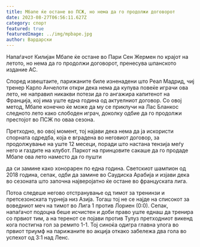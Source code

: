 ```yaml
---
title: Мбапе ќе остане во ПСЖ, но нема да го продолжи договорот
date: 2023-08-27T06:56:11.627Z
category: спорт
featured: true
featuredImage: ../img/mpbape.jpg
author: Вардарски
---
```

Напаѓачот Килијан Мбапе ќе остане во Пари Сен Жермен по крајот на летото, но нема да го продолжи договорот, пренесува шпанското издание АС.

Според извештаите, парижаните биле изненадени што Реал Мадрид, чиј тренер Карло Анчелоти откри дека нема да купува повеќе играчи ова лето, не направил никакви потези да го ангажира капитенот на Франција, кој има уште една година од актуелниот договор. Со овој метод, Мбапе конечно ќе може да му се приклучи на Лас Бланкос следното лето како слободен играч, доколку одбие да го продолжи престојот во ПСЖ по оваа сезона.

Претходно, во овој момент, тој најави дека нема да ја искористи спорната одредба, која е вградена во неговиот договор, за продолжување на уште 12 месеци, поради што настана тензија меѓу него и газдите на клубот. Паркот на принцовите сакаше да го продаде Мбапе ова лето наместо да го пушти

да си замине како хонорарен по една година. Светскиот шампион од 2018 година, сепак, одби да замине во Саудиска Арабија и изјави дека во сезоната што започна најверојатно ќе остане во француската лига.

Потоа следеше негово отстранување од тимот за тренинзи и претсезонската турнеја низ Азија. Тогаш тој не се најде на списокот за воведниот меч на тимот во Лига 1 против Лориен (0:0). Сепак, напаѓачот подоцна беше исчистен и доби право уште еднаш да тренира со првиот тим, а на теренот се појави против Тулуз претходниот викенд кога постигна гол за ремито 1-1. Тој синоќа одигра главна улога во првиот триумф на парижаните во акција откако забележа два гола во успехот од 3:1 над Ленс.